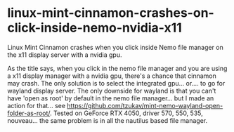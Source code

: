 # linux-mint-cinnamon-crashes-on-click-inside-nemo-nvidia-x11
Linux Mint Cinnamon crashes when you click inside Nemo file manager on the x11 display server with a nvidia gpu.


As the title says, when you click in the nemo file manager and you are using a x11 display manager with a nvidia gpu, there's a chance that cinnamon may crash.
The only solution is to select the integrated gpu... or.... to go for wayland display server.
The only downside for wayland is that you can't have 'open as root' by default in the nemo file manager... but I made an action for that... see https://github.com/tzukav/mint-nemo-wayland-open-folder-as-root/.
Tested on GeForce RTX 4050, driver 570, 550, 535, nouveau... the same problem is in all the nautilus based file manager.
